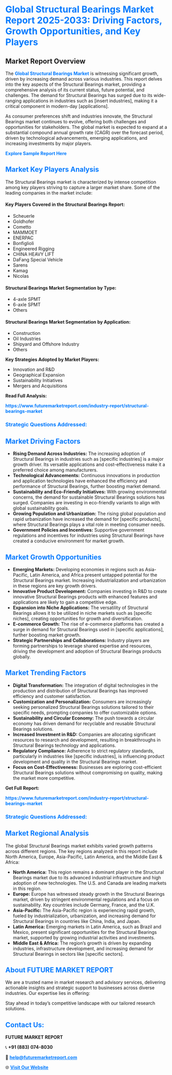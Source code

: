 <h1 style="color: #007BFF;">Global Structural Bearings Market Report 2025-2033: Driving Factors, Growth Opportunities, and Key Players</h1>

<section id="overview">
<h2>Market Report Overview</h2>
<p>The <a href="https://www.futuremarketreport.com/industry-report/structural-bearings-market" style="color: #007BFF; text-decoration: none;"><strong>Global Structural Bearings Market</strong></a> is witnessing significant growth, driven by increasing demand across various industries. This report delves into the key aspects of the Structural Bearings market, providing a comprehensive analysis of its current status, future potential, and challenges. The demand for Structural Bearings has surged due to its wide-ranging applications in industries such as [insert industries], making it a critical component in modern-day [applications].</p>
<p>As consumer preferences shift and industries innovate, the Structural Bearings market continues to evolve, offering both challenges and opportunities for stakeholders. The global market is expected to expand at a substantial compound annual growth rate (CAGR) over the forecast period, driven by technological advancements, emerging applications, and increasing investments by major players.</p>
</section>

<section id="overview">
<p><a href="https://www.futuremarketreport.com/request-sample/reportId=37484" style="color: #007BFF; text-decoration: none;"><strong>Explore Sample Report Here</strong></a></p>
</section>

<section id="key-players">
<h2 style="color: #007BFF;">Market Key Players Analysis</h2>
<p>The Structural Bearings market is characterized by intense competition among key players striving to capture a larger market share. Some of the leading companies in the market include:</p>
<h4>Key Players Covered in the Structural Bearings Report:</h4>
<ul><li>Scheuerle</li><li>Goldhofer</li><li>Cometto</li><li>MAMMOET</li><li>ENERPAC</li><li>Bonfiglioli</li><li>Engineered Rigging</li><li>CHINA HEAVY LIFT</li><li>DaFang Special Vehicle</li><li>Sarens</li><li>Kamag</li><li>Nicolas</li></ul>
<h4>Structural Bearings Market Segmentation by Type:</h4>
<ul><li>4-axle SPMT</li><li>6-axle SPMT</li><li>Others</li></ul>

<h4>Structural Bearings Market Segmentation by Application:</h4>
<ul><li>Construction</li><li>Oil Industries</li><li>Shipyard and Offshore Industry</li><li>Others</li></ul>
<p><strong>Key Strategies Adopted by Market Players:</strong></p>
<ul>
<li>Innovation and R&D</li>
<li>Geographical Expansion</li>
<li>Sustainability Initiatives</li>
<li>Mergers and Acquisitions</li>
</ul>
</section>

<section>
<p><strong>Read Full Analysis: </strong></p><a href="https://www.futuremarketreport.com/industry-report/structural-bearings-market" style="color: #007BFF; text-decoration: none;"><strong>https://www.futuremarketreport.com/industry-report/structural-bearings-market</strong></a>
<h3 style="color: #007BFF;">Strategic Questions Addressed:</h3>
</section>

<section id="driving-factors">
<h2 style="color: #007BFF;">Market Driving Factors</h2>
<ul>
<li><strong>Rising Demand Across Industries:</strong> The increasing adoption of Structural Bearings in industries such as [specific industries] is a major growth driver. Its versatile applications and cost-effectiveness make it a preferred choice among manufacturers.</li>
<li><strong>Technological Advancements:</strong> Continuous innovations in production and application technologies have enhanced the efficiency and performance of Structural Bearings, further boosting market demand.</li>
<li><strong>Sustainability and Eco-Friendly Initiatives:</strong> With growing environmental concerns, the demand for sustainable Structural Bearings solutions has surged. Companies are investing in eco-friendly variants to align with global sustainability goals.</li>
<li><strong>Growing Population and Urbanization:</strong> The rising global population and rapid urbanization have increased the demand for [specific products], where Structural Bearings plays a vital role in meeting consumer needs.</li>
<li><strong>Government Policies and Incentives:</strong> Supportive government regulations and incentives for industries using Structural Bearings have created a conducive environment for market growth.</li>
</ul>
</section>

<section id="growth-opportunities">
<h2 style="color: #007BFF;">Market Growth Opportunities</h2>
<ul>
<li><strong>Emerging Markets:</strong> Developing economies in regions such as Asia-Pacific, Latin America, and Africa present untapped potential for the Structural Bearings market. Increasing industrialization and urbanization in these regions are key growth drivers.</li>
<li><strong>Innovative Product Development:</strong> Companies investing in R&D to create innovative Structural Bearings products with enhanced features and applications are likely to gain a competitive edge.</li>
<li><strong>Expansion into Niche Applications:</strong> The versatility of Structural Bearings allows it to be utilized in niche markets such as [specific niches], creating opportunities for growth and diversification.</li>
<li><strong>E-commerce Growth:</strong> The rise of e-commerce platforms has created a surge in demand for Structural Bearings used in [specific applications], further boosting market growth.</li>
<li><strong>Strategic Partnerships and Collaborations:</strong> Industry players are forming partnerships to leverage shared expertise and resources, driving the development and adoption of Structural Bearings products globally.</li>
</ul>
</section>

<section id="trending-factors">
<h2 style="color: #007BFF;">Market Trending Factors</h2>
<ul>
<li><strong>Digital Transformation:</strong> The integration of digital technologies in the production and distribution of Structural Bearings has improved efficiency and customer satisfaction.</li>
<li><strong>Customization and Personalization:</strong> Consumers are increasingly seeking personalized Structural Bearings solutions tailored to their specific needs, prompting companies to offer customizable options.</li>
<li><strong>Sustainability and Circular Economy:</strong> The push towards a circular economy has driven demand for recyclable and reusable Structural Bearings solutions.</li>
<li><strong>Increased Investment in R&D:</strong> Companies are allocating significant resources to research and development, resulting in breakthroughs in Structural Bearings technology and applications.</li>
<li><strong>Regulatory Compliance:</strong> Adherence to strict regulatory standards, particularly in industries like [specific industries], is influencing product development and quality in the Structural Bearings market.</li>
<li><strong>Focus on Cost-Effectiveness:</strong> Businesses are exploring cost-efficient Structural Bearings solutions without compromising on quality, making the market more competitive.</li>
</ul>
</section>

<section>
<p><strong>Get Full Report: </strong></p><a href="https://www.futuremarketreport.com/industry-report/structural-bearings-market" style="color: #007BFF; text-decoration: none;"><strong>https://www.futuremarketreport.com/industry-report/structural-bearings-market</strong></a>
<h3 style="color: #007BFF;">Strategic Questions Addressed:</h3>
</section>


<section id="regional-analysis">
<h2 style="color: #007BFF;">Market Regional Analysis</h2>
<p>The global Structural Bearings market exhibits varied growth patterns across different regions. The key regions analyzed in this report include North America, Europe, Asia-Pacific, Latin America, and the Middle East & Africa:</p>
<ul>
<li><strong>North America:</strong> This region remains a dominant player in the Structural Bearings market due to its advanced industrial infrastructure and high adoption of new technologies. The U.S. and Canada are leading markets in this region.</li>
<li><strong>Europe:</strong> Europe has witnessed steady growth in the Structural Bearings market, driven by stringent environmental regulations and a focus on sustainability. Key countries include Germany, France, and the U.K.</li>
<li><strong>Asia-Pacific:</strong> The Asia-Pacific region is experiencing rapid growth, fueled by industrialization, urbanization, and increasing demand for Structural Bearings in countries like China, India, and Japan.</li>
<li><strong>Latin America:</strong> Emerging markets in Latin America, such as Brazil and Mexico, present significant opportunities for the Structural Bearings market, supported by growing industrial activities and investments.</li>
<li><strong>Middle East & Africa:</strong> The region’s growth is driven by expanding industries, infrastructure development, and increasing demand for Structural Bearings in sectors like [specific sectors].</li>
</ul>
</section>

<footer>
<h2 style="color: #007BFF;">About FUTURE MARKET REPORT</h2>
<p>We are a trusted name in market research and advisory services, delivering actionable insights and strategic support to businesses across diverse industries. Our expertise lies in offering:</p>

<p>Stay ahead in today’s competitive landscape with our tailored research solutions.</p>

<h2 style="color: #007BFF;">Contact Us:</h2>
<p><strong>FUTURE MARKET REPORT</strong></p>
<p>📞 <strong>+91 (883) 074-8030</strong></p>
<p>📧 <strong><a href="mailto:help@futuremarketreport.com" style="color: #007BFF;">help@futuremarketreport.com</a></strong></p>
<p>🌐 <strong><a href="https://www.futuremarketreport.com/" style="color: #007BFF;">Visit Our Website</a></strong></p>
</footer>
